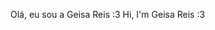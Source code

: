 Olá, eu sou a Geisa Reis :3
Hi, I'm Geisa Reis :3


<!---
geisareis/geisareis is a ✨ special ✨ repository because its `README.md` (this file) appears on your GitHub profile.
You can click the Preview link to take a look at your changes.
--->
